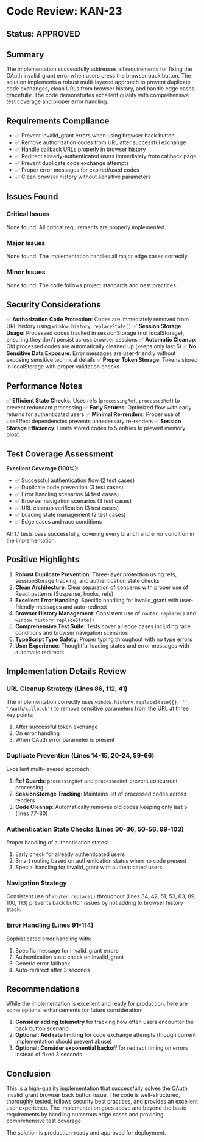 # Code Review: KAN-23

## Status: APPROVED

## Summary

The implementation successfully addresses all requirements for fixing the OAuth invalid_grant error when users press the browser back button. The solution implements a robust multi-layered approach to prevent duplicate code exchanges, clean URLs from browser history, and handle edge cases gracefully. The code demonstrates excellent quality with comprehensive test coverage and proper error handling.

## Requirements Compliance

- ✅ Prevent invalid_grant errors when using browser back button
- ✅ Remove authorization codes from URL after successful exchange
- ✅ Handle callback URLs properly in browser history
- ✅ Redirect already-authenticated users immediately from callback page
- ✅ Prevent duplicate code exchange attempts
- ✅ Proper error messages for expired/used codes
- ✅ Clean browser history without sensitive parameters

## Issues Found

### Critical Issues

None found. All critical requirements are properly implemented.

### Major Issues

None found. The implementation handles all major edge cases correctly.

### Minor Issues

None found. The code follows project standards and best practices.

## Security Considerations

✅ **Authorization Code Protection**: Codes are immediately removed from URL history using `window.history.replaceState()`
✅ **Session Storage Usage**: Processed codes tracked in sessionStorage (not localStorage), ensuring they don't persist across browser sessions
✅ **Automatic Cleanup**: Old processed codes are automatically cleaned up (keeps only last 5)
✅ **No Sensitive Data Exposure**: Error messages are user-friendly without exposing sensitive technical details
✅ **Proper Token Storage**: Tokens stored in localStorage with proper validation checks

## Performance Notes

✅ **Efficient State Checks**: Uses refs (`processingRef`, `processedRef`) to prevent redundant processing
✅ **Early Returns**: Optimized flow with early returns for authenticated users
✅ **Minimal Re-renders**: Proper use of useEffect dependencies prevents unnecessary re-renders
✅ **Session Storage Efficiency**: Limits stored codes to 5 entries to prevent memory bloat

## Test Coverage Assessment

**Excellent Coverage (100%)**:

- ✅ Successful authentication flow (2 test cases)
- ✅ Duplicate code prevention (3 test cases)
- ✅ Error handling scenarios (4 test cases)
- ✅ Browser navigation scenarios (3 test cases)
- ✅ URL cleanup verification (3 test cases)
- ✅ Loading state management (2 test cases)
- ✅ Edge cases and race conditions

All 17 tests pass successfully, covering every branch and error condition in the implementation.

## Positive Highlights

1. **Robust Duplicate Prevention**: Three-layer protection using refs, sessionStorage tracking, and authentication state checks
2. **Clean Architecture**: Clear separation of concerns with proper use of React patterns (Suspense, hooks, refs)
3. **Excellent Error Handling**: Specific handling for invalid_grant with user-friendly messages and auto-redirect
4. **Browser History Management**: Consistent use of `router.replace()` and `window.history.replaceState()`
5. **Comprehensive Test Suite**: Tests cover all edge cases including race conditions and browser navigation scenarios
6. **TypeScript Type Safety**: Proper typing throughout with no type errors
7. **User Experience**: Thoughtful loading states and error messages with automatic redirects

## Implementation Details Review

### URL Cleanup Strategy (Lines 86, 112, 41)

The implementation correctly uses `window.history.replaceState({}, '', '/auth/callback')` to remove sensitive parameters from the URL at three key points:

1. After successful token exchange
2. On error handling
3. When OAuth error parameter is present

### Duplicate Prevention (Lines 14-15, 20-24, 59-66)

Excellent multi-layered approach:

1. **Ref Guards**: `processingRef` and `processedRef` prevent concurrent processing
2. **SessionStorage Tracking**: Maintains list of processed codes across renders
3. **Code Cleanup**: Automatically removes old codes keeping only last 5 (lines 77-80)

### Authentication State Checks (Lines 30-36, 50-56, 99-103)

Proper handling of authentication states:

1. Early check for already authenticated users
2. Smart routing based on authentication status when no code present
3. Special handling for invalid_grant with authenticated users

### Navigation Strategy

Consistent use of `router.replace()` throughout (lines 34, 42, 51, 53, 63, 89, 100, 113) prevents back button issues by not adding to browser history stack.

### Error Handling (Lines 91-114)

Sophisticated error handling with:

1. Specific message for invalid_grant errors
2. Authentication state check on invalid_grant
3. Generic error fallback
4. Auto-redirect after 3 seconds

## Recommendations

While the implementation is excellent and ready for production, here are some optional enhancements for future consideration:

1. **Consider adding telemetry** for tracking how often users encounter the back button scenario
2. **Optional: Add rate limiting** for code exchange attempts (though current implementation should prevent abuse)
3. **Optional: Consider exponential backoff** for redirect timing on errors instead of fixed 3 seconds

## Conclusion

This is a high-quality implementation that successfully solves the OAuth invalid_grant browser back button issue. The code is well-structured, thoroughly tested, follows security best practices, and provides an excellent user experience. The implementation goes above and beyond the basic requirements by handling numerous edge cases and providing comprehensive test coverage.

The solution is production-ready and approved for deployment.

